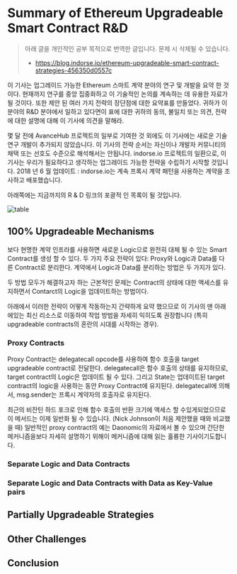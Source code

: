 # Summary of Ethereum Upgradeable Smart Contract R&D

> 아래 글을 개인적인 공부 목적으로 번역한 글입니다. 문제 시 삭제될 수 있습니다.
>
> * https://blog.indorse.io/ethereum-upgradeable-smart-contract-strategies-456350d0557c


이 기사는 업그레이드 가능한 Ethereum 스마트 계약 분야의 연구 및 개발을 요약 한 것이다. 현재까지 연구를 중앙 집중화하고 이 기술적인 논의를 계속하는 데 유용한 자료가 될 것이다. 또한 제안 된 여러 가지 전략의 장단점에 대한 요약표를 만들었다. 귀하가 이 분야의 R&D 분야에서 일하고 있다면이 표에 대한 귀하의 동의, 불일치 또는 의견, 전략에 대한 설명에 대해 이 기사에 의견을 말해라.

몇 달 전에 AvanceHub 프로젝트의 일부로 기여한 것 외에도 이 기사에는 새로운 기술 연구 개발이 추가되지 않았습니다. 이 기사의 전략 순서는 자신이나 개발자 커뮤니티의 채택 또는 선호도 수준으로 해석해서는 안됩니다. indorse.io 프로젝트의 일환으로, 이 기사는 우리가 필요하다고 생각하는 업그레이드 가능한 전략을 수립하기 시작할 것입니다. 
2018 년 6 월 업데이트 : indorse.io는 계속 프록시 계약 패턴을 사용하는 계약을 조사하고 배포했습니다.

아래쪽에는 지금까지의 R & D 링크의 포괄적 인 목록이 될 것입니다.

![table](../images/posts/upgradable-proxy-contracts/table.png)

## 100% Upgradeable Mechanisms
보다 현명한 계약 인프라를 사용하면 새로운 Logic으로 완전히 대체 될 수 있는 Smart Contract를 생성 할 수 있다. 두 가지 주요 전략이 있다: Proxy와 Logic과 Data를 다른 Contract로 분리한다. 계약에서 Logic과 Data를 분리하는 방법은 두 가지가 있다.

두 방법 모두가 해결하고자 하는 근본적인 문제는 Contract의 상태에 대한 액세스를 유지하면서 Contarct의 Logic을 업데이트하는 방법이다.

아래에서 이러한 전략이 어떻게 작동하는지 간략하게 요약 했으므로 이 기사의 맨 아래에있는 최신 리소스로 이동하여 작업 방법을 자세히 익히도록 권장합니다 (특히 upgradeable contracts의 혼란의 시대를 시작하는 경우).

### Proxy Contracts
Proxy Contract는 delegatecall opcode를 사용하여 함수 호출을 target upgradeable contract로 전달한다. delegatecall은 함수 호출의 상태를 유지하므로, target contract의 Logic은 업데이트 될 수 있다. 그리고 State는 업데이트된 target contract의 logic을 사용하는 동안 Proxy Contract에 유지된다. delegatecall에 의해서, msg.sender는 프록시 계약자의 호출자로 유지된다.

최근의 비잔틴 하드 포크로 인해 함수 호출의 반환 크기에 액세스 할 수있게되었으므로 이 메서드는 이제 일반화 될 수 있습니다. (Nick Johnson이 처음 제안했을 때와 비교했을 때) 일반적인 proxy contract의 예는 Daonomic의 자료에서 볼 수 있으며 간단한 메커니즘을보다 자세히 설명하기 위해이 메커니즘에 대해 읽는 훌륭한 기사이기도합니다.


### Separate Logic and Data Contracts


### Separate Logic and Data Contracts with Data as Key-Value pairs



## Partially Upgradeable Strategies

## Other Challenges

## Conclusion
